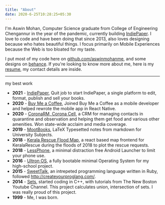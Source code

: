 ```yaml
---
title: "About"
date: 2020-6-25T10:28:25+05:30
---
```


I'm Aswin Mohan, Computer Science graduate from College of Engineering Chengannur in the year of the pandemic, currently building [IndiePaper](https://www.indiepaper.me). I love to code and have been doing that since 2013, also loves designing because who hates beautiful things. I focus primarily on Mobile Experiences because the Web is too bloated for my taste.

I put most of my code here on [github.com/aswinmohanme](https://github.com/aswinmohanme), and some designs on [behance](https://behance.net/aswinmmohanme).
If you're looking to know more about me, here is my [resume](https://drive.google.com/open?id=1Q4k0yis-Jx-i8KCF7d6iAtJZoaG2RTw-), my contact details are inside.

---

my best work

- **2021** - [IndiePaper](https://indiepaper.me), Quit job to start IndiePaper, a single platform to edit, format, publish and sell your books.
- **2020** - [Buy Me a Coffee](https://www.buymeacoffee.com/), Joined Buy Me a Coffee as a mobile developer and helped rewrote the mobile app in React Native.
- **2020** - [CoronaRM, Corona Cell](https://github.com/coronasafe/coronaRM), a CRM for managing contacts in quarantine and observation and helping them get food and various other amenities. Won state-wide acclaim and media coverage.
- **2019** - [MootBooks](https://github.com/moot-books/moot-KTU), LaTeX Typesetted notes from markdown for University Subjects.
- **2018** - [Kerala Rescue Flood Map](https://github.com/aswinmohanme/kerala-flood-map), a react based map frontend for KeralaRescue during the floods of 2018 to plot the rescue requests.
- **2018** - [LessPhone](https://play.google.com/store/apps/details?id=me.aswinmohan.nophone&hl=en_US), a minimal distraction free Android Launcher to limit your phone use.
- **2016** - [Ultron OS](https://github.com/aswinmohanme/ultronOS), a fully bootable minimal Operating System for my high-school project.
- **2015** - [SweetTalk](https://www.facebook.com/smalledtalker/videos/839002409489636), an intrepeted programming language written in Ruby, followed http://createyourproglang.com/.
- **2014** - [Sets](https://www.youtube.com/watch?v=u_aB9w4AxhY), started coding in C++, with tutorials from The New Boston Youtube Channel. This project calculates union, intersection of sets. I was really proud of this project.
- **1999** - Me, I was born.
